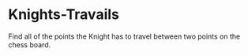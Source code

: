 # Knights-Travails
Find all of the points the Knight has to travel between two points on the chess board.
